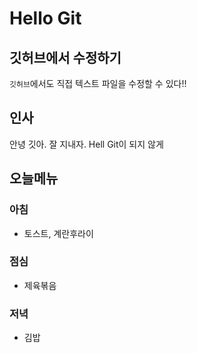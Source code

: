 # Hello Git

## 깃허브에서 수정하기
`깃허브`에서도 직접 텍스트 파일을 수정할 수 있다!!

## 인사
안녕 깃아.
잘 지내자.
Hell Git이 되지 않게

## 오늘메뉴
### 아침
- 토스트, 계란후라이

### 점심
- 제육볶음

### 저녁
- 김밥


